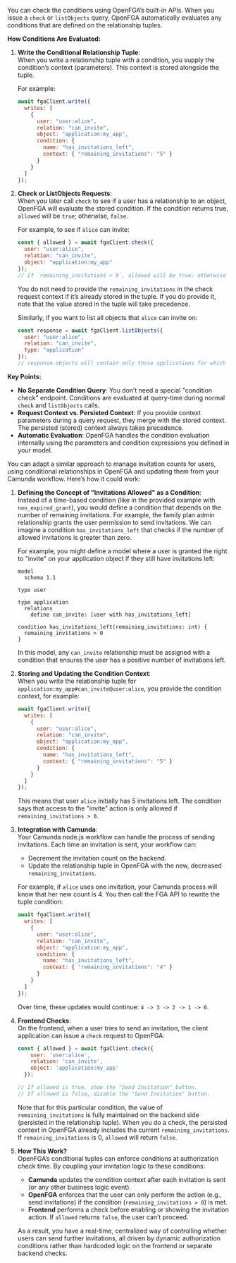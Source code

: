    You can check the conditions using OpenFGA’s built-in APIs. When you issue a `check` or `listObjects` query, OpenFGA automatically evaluates any conditions that are defined on the relationship tuples.

**How Conditions Are Evaluated:**

1. **Write the Conditional Relationship Tuple**:  
   When you write a relationship tuple with a condition, you supply the condition’s context (parameters). This context is stored alongside the tuple.

   For example:
   ```js
   await fgaClient.write({
     writes: [
       {
         user: "user:alice",
         relation: "can_invite",
         object: "application:my_app",
         condition: {
           name: "has_invitations_left",
           context: { "remaining_invitations": "5" }
         }
       }
     ]
   });
   ```

2. **Check or ListObjects Requests**:  
   When you later call `check` to see if a user has a relationship to an object, OpenFGA will evaluate the stored condition. If the condition returns true, `allowed` will be `true`; otherwise, `false`.

   For example, to see if `alice` can invite:
   ```js
   const { allowed } = await fgaClient.check({
     user: "user:alice",
     relation: "can_invite",
     object: "application:my_app"
   });
   // If `remaining_invitations > 0`, allowed will be true; otherwise false.
   ```

   You do not need to provide the `remaining_invitations` in the check request context if it’s already stored in the tuple. If you do provide it, note that the value stored in the tuple will take precedence.

   Similarly, if you want to list all objects that `alice` can invite on:
   ```js
   const response = await fgaClient.listObjects({
     user: "user:alice",
     relation: "can_invite",
     type: "application"
   });
   // response.objects will contain only those applications for which the condition `remaining_invitations > 0` is true.
   ```

**Key Points:**

- **No Separate Condition Query**: You don’t need a special "condition check" endpoint. Conditions are evaluated at query-time during normal `check` and `listObjects` calls.
- **Request Context vs. Persisted Context**: If you provide context parameters during a query request, they merge with the stored context. The persisted (stored) context always takes precedence.
- **Automatic Evaluation**: OpenFGA handles the condition evaluation internally using the parameters and condition expressions you defined in your model.





You can adapt a similar approach to manage invitation counts for users, using conditional relationships in OpenFGA and updating them from your Camunda workflow. Here’s how it could work:

1. **Defining the Concept of "Invitations Allowed" as a Condition**:  
   Instead of a time-based condition (like in the provided example with `non_expired_grant`), you would define a condition that depends on the number of remaining invitations. For example, the family plan admin relationship grants the user permission to send invitations. We can imagine a condition `has_invitations_left` that checks if the number of allowed invitations is greater than zero.

   For example, you might define a model where a user is granted the right to "invite" on your application object if they still have invitations left:
   ```  
   model
     schema 1.1

   type user

   type application
     relations
       define can_invite: [user with has_invitations_left]

   condition has_invitations_left(remaining_invitations: int) {
     remaining_invitations > 0
   }
   ```

   In this model, any `can_invite` relationship must be assigned with a condition that ensures the user has a positive number of invitations left.

2. **Storing and Updating the Condition Context**:  
   When you write the relationship tuple for `application:my_app#can_invite@user:alice`, you provide the condition context, for example:
   ```js
   await fgaClient.write({
     writes: [
       {
         user: "user:alice",
         relation: "can_invite",
         object: "application:my_app",
         condition: {
           name: "has_invitations_left",
           context: { "remaining_invitations": "5" }
         }
       }
     ]
   });
   ```

   This means that user `alice` initially has 5 invitations left. The condition says that access to the "invite" action is only allowed if `remaining_invitations > 0`.

3. **Integration with Camunda**:  
   Your Camunda node.js workflow can handle the process of sending invitations. Each time an invitation is sent, your workflow can:
   
   - Decrement the invitation count on the backend.
   - Update the relationship tuple in OpenFGA with the new, decreased `remaining_invitations`.
   
   For example, if `alice` uses one invitation, your Camunda process will know that her new count is 4. You then call the FGA API to rewrite the tuple condition:
   ```js
   await fgaClient.write({
     writes: [
       {
         user: "user:alice",
         relation: "can_invite",
         object: "application:my_app",
         condition: {
           name: "has_invitations_left",
           context: { "remaining_invitations": "4" }
         }
       }
     ]
   });
   ```
   
   Over time, these updates would continue: `4 -> 3 -> 2 -> 1 -> 0`.

4. **Frontend Checks**:  
   On the frontend, when a user tries to send an invitation, the client application can issue a `check` request to OpenFGA:
   ```js
   const { allowed } = await fgaClient.check({
       user: 'user:alice',
       relation: 'can_invite',
       object: 'application:my_app'
     });
   
   // If allowed is true, show the "Send Invitation" button.
   // If allowed is false, disable the "Send Invitation" button.
   ```
   
   Note that for this particular condition, the value of `remaining_invitations` is fully maintained on the backend side (persisted in the relationship tuple). When you do a check, the persisted context in OpenFGA already includes the current `remaining_invitations`. If `remaining_invitations` is 0, `allowed` will return `false`.

5. **How This Work?**  
   OpenFGA’s conditional tuples can enforce conditions at authorization check time. By coupling your invitation logic to these conditions:
   
   - **Camunda** updates the condition context after each invitation is sent (or any other business logic event).
   - **OpenFGA** enforces that the user can only perform the action (e.g., send invitations) if the condition (`remaining_invitations > 0`) is met.
   - **Frontend** performs a check before enabling or showing the invitation action. If `allowed` returns `false`, the user can’t proceed.
   
   As a result, you have a real-time, centralized way of controlling whether users can send further invitations, all driven by dynamic authorization conditions rather than hardcoded logic on the frontend or separate backend checks.

